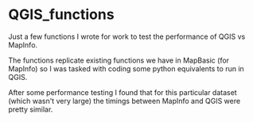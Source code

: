 # QGIS_functions


Just a few functions I wrote for work to test the performance of QGIS vs MapInfo.

The functions replicate existing functions we have in MapBasic (for MapInfo) so I was tasked with coding some python
equivalents to run in QGIS.

After some performance testing I found that for this particular dataset (which wasn't very large) the timings between MapInfo
and QGIS were pretty similar.
